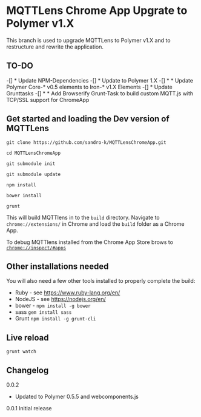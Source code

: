 # MQTTLens Chrome App Upgrate to Polymer v1.X

This branch is used to upgrade MQTTLens to Polymer v1.X and to restructure and rewrite the application.

## TO-DO

-[] * Update NPM-Dependencies
-[] * Update to Polymer 1.X
-[] * * Update Polymer Core-* v0.5 elements to Iron-* v1.X Elements 
-[] * Update Grunttasks
-[] * * Add Browserify Grunt-Task to build custom MQTT.js with TCP/SSL support for ChromeApp
 
 


## Get started and loading the Dev version of MQTTLens

`git clone https://github.com/sandro-k/MQTTLensChromeApp.git`

`cd MQTTLensChromeApp`

`git submodule init`

`git submodule update`

`npm install`

`bower install`

`grunt`


This will build MQTTlens in to the `build` directory. Navigate to `chrome://extensions/` in Chrome and load the `build`
folder as a Chrome App.

To debug MQTTlens installed from the Chrome App Store brows to  [`chrome://inspect/#apps`](chrome://inspect/#apps)

## Other installations needed

You will also need a few other tools installed to properly complete the build:

* Ruby - see https://www.ruby-lang.org/en/
* NodeJS - see https://nodejs.org/en/
* bower - `npm install -g bower`
* sass `gem install sass`
* Grunt `npm install -g grunt-cli`

## Live reload 

`grunt watch`

## Changelog

0.0.2
* Updated to Polymer 0.5.5 and webcomponents.js

0.0.1 Initial release
